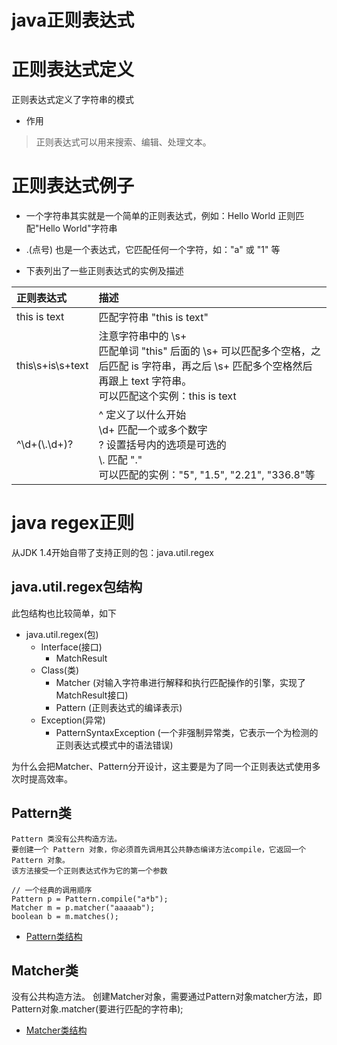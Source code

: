 java正则表达式
==

# 正则表达式定义
正则表达式定义了字符串的模式

* 作用
>正则表达式可以用来搜索、编辑、处理文本。

# 正则表达式例子
* 一个字符串其实就是一个简单的正则表达式，例如：Hello World 正则匹配"Hello World"字符串
* .(点号) 也是一个表达式，它匹配任何一个字符，如："a" 或 "1" 等

* 下表列出了一些正则表达式的实例及描述

正则表达式 | 描述 
:--- |:---
this is text | 匹配字符串 "this is text"
this\s+is\s+text | 注意字符串中的 \s+ <br> 匹配单词 "this" 后面的 \s+ 可以匹配多个空格，之后匹配 is 字符串，再之后 \s+ 匹配多个空格然后再跟上 text 字符串。<br> 可以匹配这个实例：this is text
^\d+(\\.\d+)? | ^ 定义了以什么开始 <br> \d+ 匹配一个或多个数字 <br> ? 设置括号内的选项是可选的 <br> \\. 匹配 "." <br> 可以匹配的实例："5", "1.5", "2.21", "336.8"等

# java regex正则
从JDK 1.4开始自带了支持正则的包：java.util.regex

## java.util.regex包结构
此包结构也比较简单，如下
* java.util.regex(包)
    * Interface(接口)
        * MatchResult
    * Class(类)
        * Matcher (对输入字符串进行解释和执行匹配操作的引擎，实现了MatchResult接口)
        * Pattern (正则表达式的编译表示)
    * Exception(异常)
        * PatternSyntaxException (一个非强制异常类，它表示一个为检测的正则表达式模式中的语法错误)

为什么会把Matcher、Pattern分开设计，这主要是为了同一个正则表达式使用多次时提高效率。

## Pattern类
```text
Pattern 类没有公共构造方法。
要创建一个 Pattern 对象，你必须首先调用其公共静态编译方法compile，它返回一个 Pattern 对象。
该方法接受一个正则表达式作为它的第一个参数
```
```text
// 一个经典的调用顺序
Pattern p = Pattern.compile("a*b");
Matcher m = p.matcher("aaaaab");
boolean b = m.matches();
```

* [Pattern类结构](./Pattern类.md)  

## Matcher类
没有公共构造方法。
创建Matcher对象，需要通过Pattern对象matcher方法，即Pattern对象.matcher(要进行匹配的字符串);

* [Matcher类结构](./Matcher.md)  



